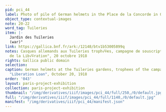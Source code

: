 ```yaml
---
pid: pci_44
label: Photo of pile of German helmets in the Place de la Concorde in October 1918
object_type: contextual-images
note: 20-22
word_tag: Tuileries
item: |-
  Jardin des Tuileries
  (war)"
link: https://gallica.bnf.fr/ark:/12148/btv1b53005899q
notes: Casques allemands aux Tuileries troph√©es, campagne de souscription √† l' "Emprunt
  de la Lib√©ration", 20 octobre 1918
rights: Gallica public domain
selection: 
caption: German helmets at the Tuileries gardens, trophees of the campaign for the
  "Liberation Loan", October 20, 1918
order: '043'
layout: paris-project-exhibition
collection: paris-project-exhibition
thumbnail: "/img/derivatives/iiif/images/pci_44/full/250,/0/default.jpg"
full: "/img/derivatives/iiif/images/pci_44/full/1140,/0/default.jpg"
manifest: "/img/derivatives/iiif/pci_44/manifest.json"
---
```

